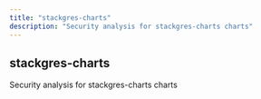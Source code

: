```yaml
---
title: "stackgres-charts"
description: "Security analysis for stackgres-charts charts"
---
```


## stackgres-charts

Security analysis for stackgres-charts charts
